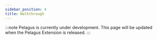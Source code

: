```yaml
---
sidebar_position: 4
title: Walkthrough
---
```


:::note
Pelagus is currently under development. This page will be updated when the Pelagus Extension is released.
:::
